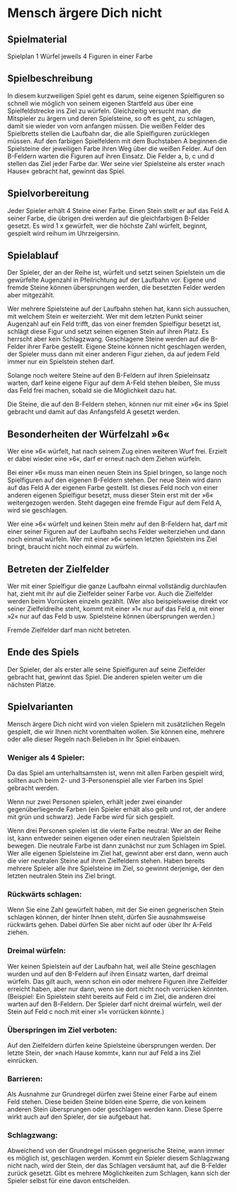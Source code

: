 # Mensch ärgere Dich nicht #

## Spielmaterial ##
Spielplan
1 Würfel
jeweils 4 Figuren in einer Farbe

## Spielbeschreibung ##
In diesem kurzweiligen Spiel geht es darum, seine eigenen Spielfiguren so schnell wie möglich von seinem eigenen Startfeld aus über eine Spielfeldstrecke ins Ziel zu würfeln. Gleichzeitig versucht man, die Mitspieler zu ärgern und deren Spielsteine, so oft es geht, zu schlagen, damit sie wieder von vorn anfangen müssen.
Die weißen Felder des Spielbretts stellen die Laufbahn dar, die alle Spielfiguren zurücklegen müssen. Auf den farbigen Spielfeldern mit dem Buchstaben A beginnen die Spielsteine der jeweiligen Farbe ihren Weg über die weißen Felder. Auf den B-Feldern warten die Figuren auf ihren Einsatz. Die Felder a, b, c und d stellen das Ziel jeder Farbe dar. Wer seine vier Spielsteine als erster »nach Hause« gebracht hat, gewinnt das Spiel.

## Spielvorbereitung ##
Jeder Spieler erhält 4 Steine einer Farbe. Einen Stein stellt er auf das Feld A seiner Farbe, die übrigen drei werden auf die gleichfarbigen B-Felder gesetzt. Es wird 1 x gewürfelt, wer die höchste Zahl würfelt, beginnt,
gespielt wird reihum im Uhrzeigersinn. 

## Spielablauf ##
Der Spieler, der an der Reihe ist, würfelt und setzt seinen
Spielstein um die gewürfelte Augenzahl in Pfeilrichtung auf
der Laufbahn vor. Eigene und fremde Steine können übersprungen
werden, die besetzten Felder werden aber mitgezählt.

Wer mehrere Spielsteine auf der Laufbahn stehen hat, kann sich aussuchen, mit welchem Stein er weiterzieht.
Wer mit dem letzten Punkt seiner Augenzahl auf ein Feld trifft, das von einer fremden Spielfigur besetzt ist, schlägt diese Figur und setzt seinen eigenen Stein auf ihren Platz.
Es herrscht aber kein Schlagzwang. Geschlagene Steine werden auf die B-Felder ihrer Farbe gestellt. Eigene Steine können nicht geschlagen werden, der Spieler muss dann mit einer anderen Figur ziehen, da auf jedem Feld immer nur ein Spielstein stehen darf.

Solange noch weitere Steine auf den B-Feldern auf ihren Spieleinsatz warten, darf keine eigene Figur auf dem A-Feld stehen bleiben, Sie muss das Feld frei machen, sobald sie die Möglichkeit dazu hat.

Die Steine, die auf den B-Feldern stehen, können nur mit einer »6« ins Spiel gebracht und damit auf das Anfangsfeld A gesetzt werden.

## Besonderheiten der Würfelzahl »6« ##
Wer eine »6« würfelt, hat nach seinem Zug einen weiteren Wurf frei. Erzielt er dabei wieder eine »6«, darf er erneut nach dem Ziehen würfeln.

Bei einer »6« muss man einen neuen Stein ins Spiel bringen, so lange noch Spielfiguren auf den eigenen B-Feldern
stehen. Der neue Stein wird dann auf das Feld A der eigenen Farbe gestellt. Ist dieses Feld noch von einer anderen eigenen Spielfigur besetzt, muss dieser Stein erst mit der »6« weitergezogen werden. Steht dagegen eine fremde Figur auf dem Feld A, wird sie geschlagen.

Wer eine »6« würfelt und keinen Stein mehr auf den B-Feldern hat, darf mit einer seiner Figuren auf der Laufbahn sechs Felder weiterziehen und dann noch einmal würfeln. Wer mit einer »6« seinen letzten Spielstein ins Ziel bringt, braucht nicht noch einmal zu würfeln.

## Betreten der Zielfelder ##
Wer mit einer Spielfigur die ganze Laufbahn einmal vollständig durchlaufen hat, zieht mit ihr auf die Zielfelder seiner Farbe vor. Auch die Zielfelder werden beim Vorrücken einzeln gezählt. (Wer also beispielsweise direkt vor seiner Zielfeldreihe steht, kommt mit einer »1« nur auf das Feld a, mit einer »2« nur auf das Feld b usw. Spielsteine können übersprungen werden.)

Fremde Zielfelder darf man nicht betreten.

## Ende des Spiels ##
Der Spieler, der als erster alle seine Spielfiguren auf seine Zielfelder gebracht hat, gewinnt das Spiel. Die anderen spielen weiter um die nächsten Plätze.

## Spielvarianten ##
Mensch ärgere Dich nicht wird von vielen Spielern mit zusätzlichen Regeln gespielt, die wir Ihnen nicht vorenthalten wollen. Sie können eine, mehrere oder alle dieser Regeln nach Belieben in Ihr Spiel einbauen.

### Weniger als 4 Spieler: ###
Da das Spiel am unterhaltsamsten ist, wenn mit allen Farben gespielt wird, sollten auch beim 2- und 3-Personenspiel alle vier Farben ins Spiel gebracht werden.

Wenn nur zwei Personen spielen, erhält jeder zwei einander gegenüberliegende Farben (ein Spieler erhält also gelb und rot, der andere mit grün und schwarz). Jede Farbe wird für sich gespielt.

Wenn drei Personen spielen ist die vierte Farbe neutral:
Wer an der Reihe ist, kann entweder seinen eigenen oder einen neutralen Spielstein bewegen. Die neutrale Farbe ist dann zunächst nur zum Schlagen im Spiel. Wer alle eigenen Spielsteine im Ziel hat, gewinnt aber erst dann, wenn auch die vier neutralen Steine auf ihren Zielfeldern stehen. Haben bereits mehrere Spieler alle ihre Spielsteine im Ziel, so gewinnt derjenige, der den letzten neutralen Stein ins Ziel bringt.

### Rückwärts schlagen: ###
Wenn Sie eine Zahl gewürfelt haben, mit der Sie einen gegnerischen Stein schlagen können, der hinter Ihnen steht, dürfen Sie ausnahmsweise rückwärts gehen. Dabei dürfen Sie aber nicht auf oder über Ihr A-Feld ziehen.

### Dreimal würfeln: ###
Wer keinen Spielstein auf der Laufbahn hat, weil alle Steine geschlagen wurden und auf den B-Feldern auf ihren
Einsatz warten, darf dreimal würfeln. Das gilt auch, wenn schon ein oder mehrere Figuren ihre Zielfelder erreicht haben, aber nur dann, wenn sie dort nicht noch vorrücken könnten. (Beispiel: Ein Spielstein steht bereits auf Feld c im Ziel, die anderen drei warten auf den B-Feldern. Der Spieler darf nicht dreimal würfeln, weil der Stein auf Feld c noch mit einer »1« vorrücken könnte.)

### Überspringen im Ziel verboten: ###
Auf den Zielfeldern dürfen keine Spielsteine übersprungen werden. Der letzte Stein, der »nach Hause kommt«, kann nur auf Feld a ins Ziel einrücken.

### Barrieren: ###
Als Ausnahme zur Grundregel dürfen zwei Steine einer Farbe auf einem Feld stehen. Diese beiden Steine bilden eine Sperre, die von keinem anderen Stein übersprungen oder geschlagen werden kann. Diese Sperre wirkt auch auf den Spieler, der sie aufgebaut hat.

### Schlagzwang: ###
Abweichend von der Grundregel müssen gegnerische Steine, wann immer es möglich ist, geschlagen werden. Kommt ein Spieler diesem Schlagzwang nicht nach, wird der Stein, der das Schlagen versäumt hat, auf die B-Felder zurück gesetzt. Gibt es mehrere Möglichkeiten zum Schlagen, kann sich der Spieler selbst für eine davon entscheiden.
